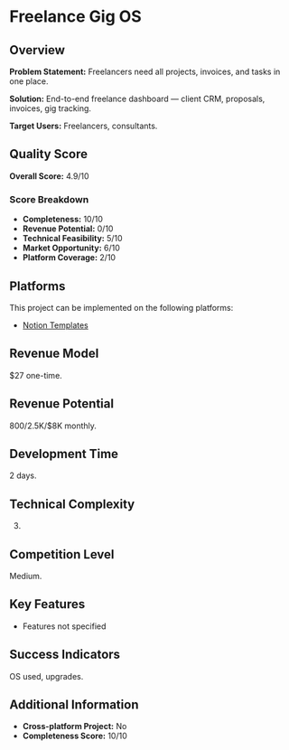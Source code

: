 # Freelance Gig OS

## Overview
**Problem Statement:** Freelancers need all projects, invoices, and tasks in one place.

**Solution:** End-to-end freelance dashboard — client CRM, proposals, invoices, gig tracking.

**Target Users:** Freelancers, consultants.

## Quality Score
**Overall Score:** 4.9/10

### Score Breakdown
- **Completeness:** 10/10
- **Revenue Potential:** 0/10
- **Technical Feasibility:** 5/10
- **Market Opportunity:** 6/10
- **Platform Coverage:** 2/10

## Platforms
This project can be implemented on the following platforms:
- [Notion Templates](./platforms/notion-templates/)

## Revenue Model
$27 one-time.

## Revenue Potential
$800/$2.5K/$8K monthly.

## Development Time
2 days.

## Technical Complexity
3.

## Competition Level
Medium.

## Key Features
- Features not specified

## Success Indicators
OS used, upgrades.

## Additional Information
- **Cross-platform Project:** No
- **Completeness Score:** 10/10
